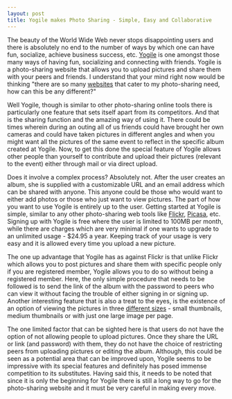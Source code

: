 ```yaml
---
layout: post
title: Yogile makes Photo Sharing - Simple, Easy and Collaborative
---
```


The beauty of the World Wide Web never stops disappointing users and there is absolutely no end to the number of ways by which one can have fun, socialize, achieve business success, etc. <a href="http://www.yogile.com/">Yogile</a> is one amongst those many ways of having fun, socializing and connecting with friends. Yogile is a photo-sharing website that allows you to upload pictures and share them with your peers and friends. I understand that your mind right now would be thinking "there are so many <a href="http://en.wikipedia.org/wiki/List_of_photo_sharing_websites">websites</a> that cater to my photo-sharing need, how can this be any different?"

Well Yogile, though is similar to other photo-sharing online tools there is particularly one feature that sets itself apart from its competitors. And that is the sharing function and the amazing way of using it. There could be times wherein during an outing all of us friends could have brought her own cameras and could have taken pictures in different angles and when you might want all the pictures of the same event to reflect in the specific album created at Yogile. Now, to get this done the special feature of Yogile allows other people than yourself to contribute and upload their pictures (relevant to the event) either through mail or via direct upload. 

Does it involve a complex process? Absolutely not. After the user creates an album, she is supplied with a customizable URL and an email address which can be shared with anyone. This anyone could be those who would want to either add photos or those who just want to view pictures. The part of how you want to use Yogile is entirely up to the user. Getting started at Yogile is simple, similar to any other photo-sharing web tools like <a href="http://www.flickr.com/tour/fb3">Flickr</a>, <a href="http://picasa.google.com/">Picasa</a>, etc. Signing up with Yogile is free where the user is limited to 100MB per month, while there are charges which are very minimal if one wants to upgrade to an unlimited usage - $24.95 a year. Keeping track of your usage is very easy and it is allowed every time you upload a new picture. 

The one up advantage that Yogile has as against Flickr is that unlike Flickr which allows you to post pictures and share them with specific people only if you are registered member, Yogile allows you to do so without being a registered member. Here, the only simple procedure that needs to be followed is to send the link of the album with the password to peers who can view it without facing the trouble of either signing in or signing up. Another interesting feature that is also a treat to the eyes, is the existence of an option of viewing the pictures in three <a href="http://www.yogile.com/gnf5ird9#0357724l">different sizes</a> - small thumbnails, medium thumbnails or with just one large image per page. 

The one limited factor that can be sighted here is that users do not have the option of not allowing people to upload pictures. Once they share the URL or link (and password) with them, they do not have the choice of restricting peers from uploading pictures or editing the album. Although, this could be seen as a potential area that can be improved upon, Yogile seems to be impressive with its special features and definitely has posed immense competition to its substitutes. Having said this, it needs to be noted that since it is only the beginning for Yogile there is still a long way to go for the photo-sharing website and it must be very careful in making every move.
